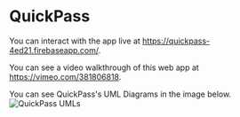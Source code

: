# QuickPass

You can interact with the app live at https://quickpass-4ed21.firebaseapp.com/.

You can see a video walkthrough of this web app at https://vimeo.com/381806818.

You can see QuickPass's UML Diagrams in the image below.
![QuickPass UMLs](https://user-images.githubusercontent.com/28514165/160255558-0a4c4b4b-f886-470b-9aa0-510b2154fbf7.jpg)
